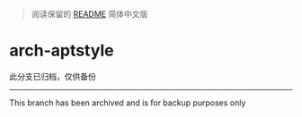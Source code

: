> 阅读保留的 [README](README_ZH.md) 简体中文版

# arch-aptstyle

此分支已归档，仅供备份

---

This branch has been archived and is for backup purposes only
